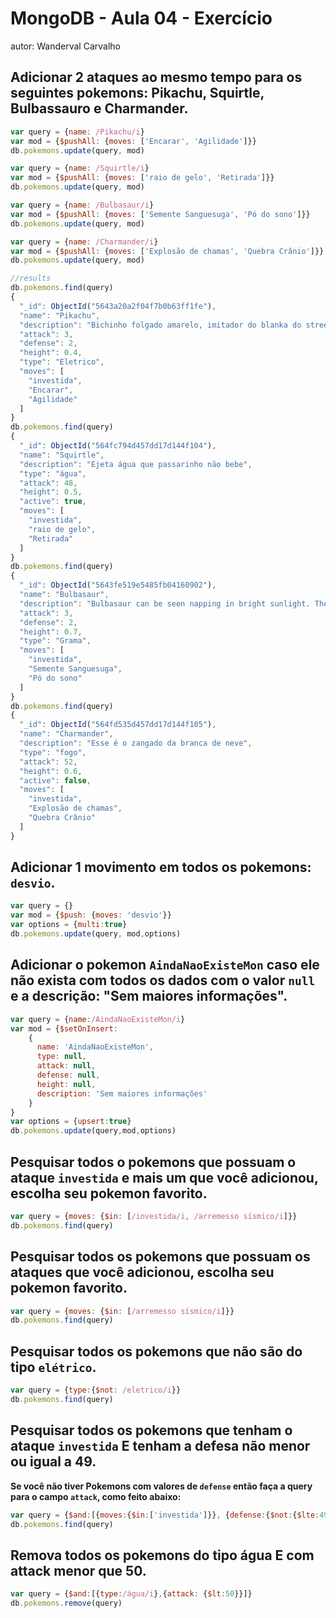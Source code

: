 # MongoDB - Aula 04 - Exercício
autor: Wanderval Carvalho

## **Adicionar** 2 ataques ao mesmo tempo para os seguintes pokemons: Pikachu, Squirtle, Bulbassauro e Charmander.

```js
var query = {name: /Pikachu/i}  
var mod = {$pushAll: {moves: ['Encarar', 'Agilidade']}}
db.pokemons.update(query, mod)

var query = {name: /Squirtle/i}
var mod = {$pushAll: {moves: ['raio de gelo', 'Retirada']}}
db.pokemons.update(query, mod)

var query = {name: /Bulbasaur/i}
var mod = {$pushAll: {moves: ['Semente Sanguesuga', 'Pó do sono']}}
db.pokemons.update(query, mod)

var query = {name: /Charmander/i}
var mod = {$pushAll: {moves: ['Explosão de chamas', 'Quebra Crânio']}}
db.pokemons.update(query, mod)

//results
db.pokemons.find(query)
{
  "_id": ObjectId("5643a20a2f04f7b0b63ff1fe"),
  "name": "Pikachu",
  "description": "Bichinho folgado amarelo, imitador do blanka do street fighter e ainda traveco usa maquiagem na cara dura",
  "attack": 3,
  "defense": 2,
  "height": 0.4,
  "type": "Eletrico",
  "moves": [
    "investida",
    "Encarar",
    "Agilidade"
  ]
}
db.pokemons.find(query)
{
  "_id": ObjectId("564fc794d457dd17d144f104"),
  "name": "Squirtle",
  "description": "Ejeta água que passarinho não bebe",
  "type": "água",
  "attack": 48,
  "height": 0.5,
  "active": true,
  "moves": [
    "investida",
    "raio de gelo",
    "Retirada"
  ]
}
db.pokemons.find(query)
{
  "_id": ObjectId("5643fe519e5485fb04160902"),
  "name": "Bulbasaur",
  "description": "Bulbasaur can be seen napping in bright sunlight. There is a seed on its back. By soaking up the sun's rays, the seed grows progressively larger.",
  "attack": 3,
  "defense": 2,
  "height": 0.7,
  "type": "Grama",
  "moves": [
    "investida",
    "Semente Sanguesuga",
    "Pó do sono"
  ]
}
db.pokemons.find(query)
{
  "_id": ObjectId("564fd535d457dd17d144f105"),
  "name": "Charmander",
  "description": "Esse é o zangado da branca de neve",
  "type": "fogo",
  "attack": 52,
  "height": 0.6,
  "active": false,
  "moves": [
    "investida",
    "Explosão de chamas",
    "Quebra Crânio"
  ]
}

```

## **Adicionar** 1 movimento em todos os pokemons: `desvio`.

```js
var query = {}
var mod = {$push: {moves: 'desvio'}}
var options = {multi:true}
db.pokemons.update(query, mod,options)
```

## **Adicionar** o pokemon `AindaNaoExisteMon` caso ele não exista com todos os dados com o valor `null` e a descrição: "Sem maiores informações".

```js
var query = {name:/AindaNaoExisteMon/i}
var mod = {$setOnInsert:
    {
      name: 'AindaNaoExisteMon',
      type: null,
      attack: null,
      defense: null,
      height: null,
      description: 'Sem maiores informações'
    }
}
var options = {upsert:true}
db.pokemons.update(query,mod,options)
```

## Pesquisar todos o pokemons que possuam o ataque `investida` e mais um que você adicionou, escolha seu pokemon favorito.

```js
var query = {moves: {$in: [/investida/i, /arremesso sísmico/i]}}
db.pokemons.find(query)
```

## Pesquisar **todos** os pokemons que possuam os ataques que você adicionou, escolha seu pokemon favorito.

```js
var query = {moves: {$in: [/arremesso sísmico/i]}}
db.pokemons.find(query)
```

## Pesquisar **todos** os pokemons que não são do tipo `elétrico`.

```js
var query = {type:{$not: /eletrico/i}}
db.pokemons.find(query)

```

## Pesquisar **todos** os pokemons que tenham o ataque `investida` **E** tenham a defesa **não menor ou igual** a 49.

**Se você não tiver Pokemons com valores de `defense` então faça a query para o campo `attack`, como feito abaixo:**

```js
var query = {$and:[{moves:{$in:['investida']}}, {defense:{$not:{$lte:49}}}]}
db.pokemons.find(query)
```

## Remova **todos** os pokemons do tipo água E com attack menor que 50.

```js
var query = {$and:[{type:/água/i},{attack: {$lt:50}}]}
db.pokemons.remove(query)
```

